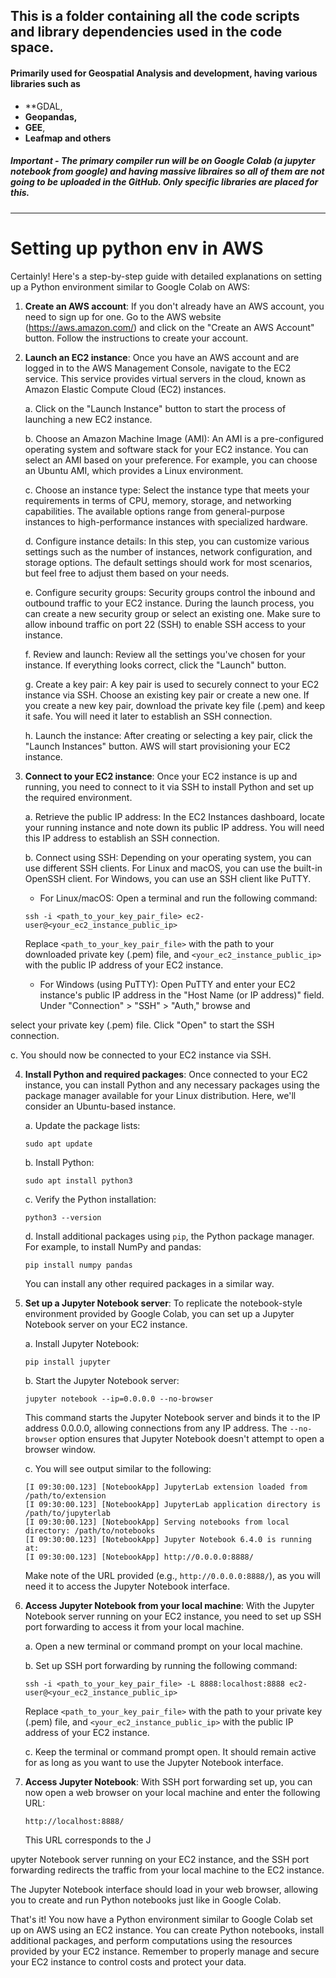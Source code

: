 ## This is a folder containing all the code scripts and library dependencies used in the code space.

#### Primarily used for Geospatial Analysis and development, having various libraries such as 
* **GDAL, 
* **Geopandas,** 
* **GEE**, 
* **Leafmap and others**

##### Important - The primary compiler run will be on Google Colab (*a jupyter notebook from google*) and having massive libraires so all of them are not going to be uploaded in the GitHub. Only specific libraries are placed for this.
---
# Setting up python env in AWS
Certainly! Here's a step-by-step guide with detailed explanations on setting up a Python environment similar to Google Colab on AWS:

1. **Create an AWS account**: If you don't already have an AWS account, you need to sign up for one. Go to the AWS website (https://aws.amazon.com/) and click on the "Create an AWS Account" button. Follow the instructions to create your account.

2. **Launch an EC2 instance**: Once you have an AWS account and are logged in to the AWS Management Console, navigate to the EC2 service. This service provides virtual servers in the cloud, known as Amazon Elastic Compute Cloud (EC2) instances.

   a. Click on the "Launch Instance" button to start the process of launching a new EC2 instance.

   b. Choose an Amazon Machine Image (AMI): An AMI is a pre-configured operating system and software stack for your EC2 instance. You can select an AMI based on your preference. For example, you can choose an Ubuntu AMI, which provides a Linux environment.

   c. Choose an instance type: Select the instance type that meets your requirements in terms of CPU, memory, storage, and networking capabilities. The available options range from general-purpose instances to high-performance instances with specialized hardware.

   d. Configure instance details: In this step, you can customize various settings such as the number of instances, network configuration, and storage options. The default settings should work for most scenarios, but feel free to adjust them based on your needs.

   e. Configure security groups: Security groups control the inbound and outbound traffic to your EC2 instance. During the launch process, you can create a new security group or select an existing one. Make sure to allow inbound traffic on port 22 (SSH) to enable SSH access to your instance.

   f. Review and launch: Review all the settings you've chosen for your instance. If everything looks correct, click the "Launch" button.

   g. Create a key pair: A key pair is used to securely connect to your EC2 instance via SSH. Choose an existing key pair or create a new one. If you create a new key pair, download the private key file (.pem) and keep it safe. You will need it later to establish an SSH connection.

   h. Launch the instance: After creating or selecting a key pair, click the "Launch Instances" button. AWS will start provisioning your EC2 instance.

3. **Connect to your EC2 instance**: Once your EC2 instance is up and running, you need to connect to it via SSH to install Python and set up the required environment.

   a. Retrieve the public IP address: In the EC2 Instances dashboard, locate your running instance and note down its public IP address. You will need this IP address to establish an SSH connection.

   b. Connect using SSH: Depending on your operating system, you can use different SSH clients. For Linux and macOS, you can use the built-in OpenSSH client. For Windows, you can use an SSH client like PuTTY.

      - For Linux/macOS: Open a terminal and run the following command:
      ```
      ssh -i <path_to_your_key_pair_file> ec2-user@<your_ec2_instance_public_ip>
      ```
      Replace `<path_to_your_key_pair_file>` with the path to your downloaded private key (.pem) file, and `<your_ec2_instance_public_ip>` with the public IP address of your EC2 instance.

      - For Windows (using PuTTY): Open PuTTY and enter your EC2 instance's public IP address in the "Host Name (or IP address)" field. Under "Connection" > "SSH" > "Auth," browse and

 select your private key (.pem) file. Click "Open" to start the SSH connection.

   c. You should now be connected to your EC2 instance via SSH.

4. **Install Python and required packages**: Once connected to your EC2 instance, you can install Python and any necessary packages using the package manager available for your Linux distribution. Here, we'll consider an Ubuntu-based instance.

   a. Update the package lists:
   ```
   sudo apt update
   ```

   b. Install Python:
   ```
   sudo apt install python3
   ```

   c. Verify the Python installation:
   ```
   python3 --version
   ```

   d. Install additional packages using `pip`, the Python package manager. For example, to install NumPy and pandas:
   ```
   pip install numpy pandas
   ```

   You can install any other required packages in a similar way.

5. **Set up a Jupyter Notebook server**: To replicate the notebook-style environment provided by Google Colab, you can set up a Jupyter Notebook server on your EC2 instance.

   a. Install Jupyter Notebook:
   ```
   pip install jupyter
   ```

   b. Start the Jupyter Notebook server:
   ```
   jupyter notebook --ip=0.0.0.0 --no-browser
   ```

   This command starts the Jupyter Notebook server and binds it to the IP address 0.0.0.0, allowing connections from any IP address. The `--no-browser` option ensures that Jupyter Notebook doesn't attempt to open a browser window.

   c. You will see output similar to the following:
   ```
   [I 09:30:00.123] [NotebookApp] JupyterLab extension loaded from /path/to/extension
   [I 09:30:00.123] [NotebookApp] JupyterLab application directory is /path/to/jupyterlab
   [I 09:30:00.123] [NotebookApp] Serving notebooks from local directory: /path/to/notebooks
   [I 09:30:00.123] [NotebookApp] Jupyter Notebook 6.4.0 is running at:
   [I 09:30:00.123] [NotebookApp] http://0.0.0.0:8888/
   ```

   Make note of the URL provided (e.g., `http://0.0.0.0:8888/`), as you will need it to access the Jupyter Notebook interface.

6. **Access Jupyter Notebook from your local machine**: With the Jupyter Notebook server running on your EC2 instance, you need to set up SSH port forwarding to access it from your local machine.

   a. Open a new terminal or command prompt on your local machine.

   b. Set up SSH port forwarding by running the following command:
   ```
   ssh -i <path_to_your_key_pair_file> -L 8888:localhost:8888 ec2-user@<your_ec2_instance_public_ip>
   ```
   Replace `<path_to_your_key_pair_file>` with the path to your private key (.pem) file, and `<your_ec2_instance_public_ip>` with the public IP address of your EC2 instance.

   c. Keep the terminal or command prompt open. It should remain active for as long as you want to use the Jupyter Notebook interface.

7. **Access Jupyter Notebook**: With SSH port forwarding set up, you can now open a web browser on your local machine and enter the following URL:
   ```
   http://localhost:8888/
   ```

   This URL corresponds to the J

upyter Notebook server running on your EC2 instance, and the SSH port forwarding redirects the traffic from your local machine to the EC2 instance.

   The Jupyter Notebook interface should load in your web browser, allowing you to create and run Python notebooks just like in Google Colab.

That's it! You now have a Python environment similar to Google Colab set up on AWS using an EC2 instance. You can create Python notebooks, install additional packages, and perform computations using the resources provided by your EC2 instance. Remember to properly manage and secure your EC2 instance to control costs and protect your data.